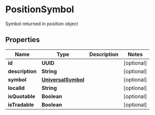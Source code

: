 

# PositionSymbol

Symbol returned in position object

## Properties

| Name | Type | Description | Notes |
|------------ | ------------- | ------------- | -------------|
|**id** | **UUID** |  |  [optional] |
|**description** | **String** |  |  [optional] |
|**symbol** | [**UniversalSymbol**](UniversalSymbol.md) |  |  [optional] |
|**localId** | **String** |  |  [optional] |
|**isQuotable** | **Boolean** |  |  [optional] |
|**isTradable** | **Boolean** |  |  [optional] |



